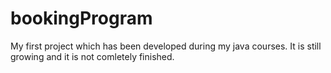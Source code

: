 # bookingProgram
My first project which has been developed during my java courses. It is still growing and it is not comletely finished.
